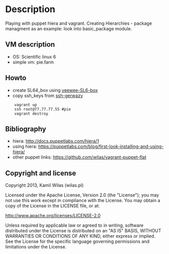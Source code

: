 # Description

Playing with puppet hiera and vagrant. Creating Hierarchies - package managment as an example: look into basic_package module.

## VM description
 
 - OS: Scientific linux 6
 - simple vm: pie.farm

## Howto

 - create SL64_box using [veewee-SL6-box](https://github.com/wilas/veewee-vagrant-SL6-x86_64)
 - copy ssh_keys from [ssh-gerwazy](https://github.com/wilas/ssh-gerwazy)

```
    vagrant up
    ssh root@77.77.77.55 #pie
    vagrant destroy
```

## Bibliography

 - hiera: http://docs.puppetlabs.com/hiera/1
 - using hiera: https://puppetlabs.com/blog/first-look-installing-and-using-hiera/
 - other puppet links: https://github.com/wilas/vagrant-puppet-flat

## Copyright and license

Copyright 2013, Kamil Wilas (wilas.pl)

Licensed under the Apache License, Version 2.0 (the "License");
you may not use this work except in compliance with the License.
You may obtain a copy of the License in the LICENSE file, or at:

   http://www.apache.org/licenses/LICENSE-2.0

Unless required by applicable law or agreed to in writing, software
distributed under the License is distributed on an "AS IS" BASIS,
WITHOUT WARRANTIES OR CONDITIONS OF ANY KIND, either express or implied.
See the License for the specific language governing permissions and
limitations under the License.

